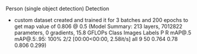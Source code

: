 Person (single object detection) Detection
- custom dataset created and trained it for 3 batches and 200 epochs to get map value of 0.806 @ 0.5 
(Model Summary: 213 layers, 7012822 parameters, 0 gradients, 15.8 GFLOPs
               Class     Images     Labels          P          R     mAP@.5 mAP@.5:.95: 100% 2/2 [00:00<00:00,  2.58it/s]
                 all          9         	50         0.764       0.78      0.806      0.299)
